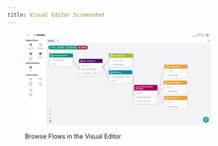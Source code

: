 ```yaml
---
title: Visual Editor Screenshot
---
```


<figure><img src="../assets/bb20d6a1-cfd5-48ca-a3a9-da27bcf521be.png" alt=""><figcaption><p>Browse Flows in the Visual Editor</p></figcaption></figure>
